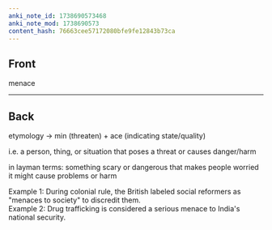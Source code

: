 ```yaml
---
anki_note_id: 1738690573468
anki_note_mod: 1738690573
content_hash: 76663cee57172080bfe9fe12843b73ca
---
```


## Front

menace

<hr/>

## Back

etymology -> min (threaten) + ace (indicating state/quality)  
  
i.e. a person, thing, or situation that poses a threat or causes danger/harm  
  
in layman terms: something scary or dangerous that makes people worried it might cause problems or harm
  
  
Example 1: During colonial rule, the British labeled social reformers as "menaces to society" to discredit them.  
Example 2: Drug trafficking is considered a serious menace to India's national security.